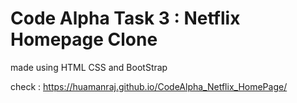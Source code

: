 # Code Alpha Task 3 : Netflix Homepage Clone 

made using HTML CSS and BootStrap 

check : https://huamanraj.github.io/CodeAlpha_Netflix_HomePage/
